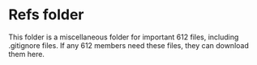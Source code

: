 # Refs folder

This folder is a miscellaneous folder for important 612 files, including .gitignore files.
If any 612 members need these files, they can download them here.
